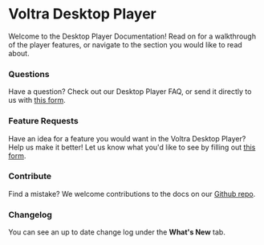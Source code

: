 # Voltra Desktop Player

Welcome to the Desktop Player Documentation! Read on for a walkthrough of the player features, or navigate to the section you would like to read about.

### Questions
Have a question? Check out our Desktop Player FAQ, or send it directly to us with [this form](https://voltra.co/contact/).

### Feature Requests
Have an idea for a feature you would want in the Voltra Desktop Player? Help us make it better! Let us know what you'd like to see by filling out [this form](https://voltra.co/feedback/).

### Contribute

Find a mistake? We welcome contributions to the docs on our [Github repo](https://github.com/voltraco/docs).

### Changelog
You can see an up to date change log under the **What's New** tab.
